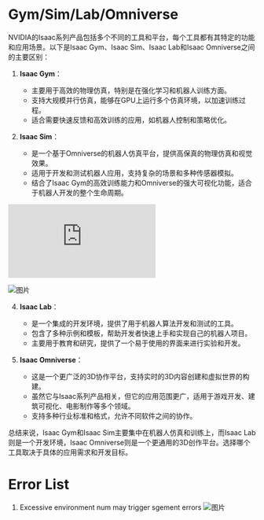 # Gym/Sim/Lab/Omniverse
NVIDIA的Isaac系列产品包括多个不同的工具和平台，每个工具都有其特定的功能和应用场景。以下是Isaac Gym、Isaac Sim、Isaac Lab和Isaac Omniverse之间的主要区别：

1. **Isaac Gym**：
   - 主要用于高效的物理仿真，特别是在强化学习和机器人训练方面。
   - 支持大规模并行仿真，能够在GPU上运行多个仿真环境，以加速训练过程。
   - 适合需要快速反馈和高效训练的应用，如机器人控制和策略优化。

2. **Isaac Sim**：
   - 是一个基于Omniverse的机器人仿真平台，提供高保真的物理仿真和视觉效果。
   - 适用于开发和测试机器人应用，支持复杂的场景和多种传感器模拟。
   - 结合了Isaac Gym的高效训练能力和Omniverse的强大可视化功能，适合于机器人开发的整个生命周期。
  
![Link](https://docs.isaacsim.omniverse.nvidia.com/4.1.0/installation/requirements.html)

![图片](https://github.com/user-attachments/assets/1ada97cd-a837-40f4-b3ee-1b435b6dbeb7)


4. **Isaac Lab**：
   - 是一个集成的开发环境，提供了用于机器人算法开发和测试的工具。
   - 包含了多种示例和模板，帮助开发者快速上手和实现自己的机器人项目。
   - 主要用于教育和研究，提供了一个易于使用的界面来进行实验和开发。

5. **Isaac Omniverse**：
   - 这是一个更广泛的3D协作平台，支持实时的3D内容创建和虚拟世界的构建。
   - 虽然它与Isaac系列产品相关，但它的应用范围更广，适用于游戏开发、建筑可视化、电影制作等多个领域。
   - 支持多种行业标准和格式，允许不同软件之间的协作。

总结来说，Isaac Gym和Isaac Sim主要集中在机器人仿真和训练上，而Isaac Lab则是一个开发环境，Isaac Omniverse则是一个更通用的3D创作平台。选择哪个工具取决于具体的应用需求和开发目标。

# Error List
1. Excessive environment num may trigger sgement errors
![图片](https://github.com/user-attachments/assets/feb18b42-e249-4211-9cde-0422c67fd7eb)
